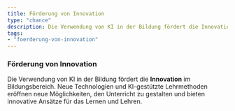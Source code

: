 ```yaml
---
title: Förderung von Innovation
type: "chance"
description: Die Verwendung von KI in der Bildung fördert die Innovation im Bildungsbereich.
tags:
- "foerderung-von-innovation"
---
```


### Förderung von Innovation

Die Verwendung von KI in der Bildung fördert die **Innovation** im Bildungsbereich. Neue Technologien und KI-gestützte Lehrmethoden eröffnen neue Möglichkeiten, den Unterricht zu gestalten und bieten innovative Ansätze für das Lernen und Lehren.
